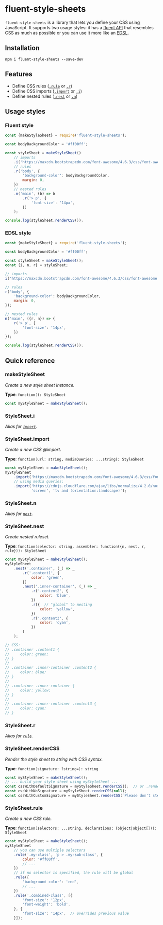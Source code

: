 fluent-style-sheets
===================
`fluent-style-sheets` is a library that lets you define your CSS using JavaScript.
It supports two usage styles: it has a [fluent API](https://en.wikipedia.org/wiki/Fluent_interface) that resembles CSS
as much as possible or you can use it more like an [EDSL](https://en.wikipedia.org/wiki/Embedded_domain-specific_language).

Installation
------------
```
npm i fluent-style-sheets --save-dev
```

Features
--------
* Define CSS rules ([`.rule`](#stylesheetrule) or [`.r`](#stylesheetr))
* Define CSS imports ([`.import`](#stylesheetimport) or [`.i`](#stylesheeti))
* Define nested rules ([`.nest`](#stylesheetnest) or [`.n`](#stylesheetn))

Usage styles
--------------

### Fluent style
```js
const {makeStyleSheet} = require('fluent-style-sheets');

const bodyBackgroundColor = '#ff00ff';

const styleSheet = makeStyleSheet()
    // imports
    .i('https://maxcdn.bootstrapcdn.com/font-awesome/4.6.3/css/font-awesome.min.css')
    // rules
    .r('body', {
        'background-color': bodyBackgroundColor,
        margin: 0,
    })
    // nested rules
    .n('main', (b) => b
        .r('> p', {
            'font-size': '14px',
        })
    );

console.log(styleSheet.renderCSS());
```

### EDSL style
```js
const {makeStyleSheet} = require('fluent-style-sheets');

const bodyBackgroundColor = '#ff00ff';

const styleSheet = makeStyleSheet();
const {i, n, r} = styleSheet;

// imports
i('https://maxcdn.bootstrapcdn.com/font-awesome/4.6.3/css/font-awesome.min.css');

// rules
r('body', {
    'background-color': bodyBackgroundColor,
    margin: 0,
});

// nested rules
n('main', ({r, n}) => {
    r('> p', {
        'font-size': '14px',
    })
});

console.log(styleSheet.renderCSS());
```

Quick reference
---------------

### makeStyleSheet
*Create a new style sheet instance.*

**Type**: `function(): StyleSheet`

```js
const myStyleSheet = makeStyleSheet();
```

### StyleSheet.i
*Alias for [`import`](#stylesheetimport).*

### StyleSheet.import
*Create a new CSS @import.*

**Type**: `function(url: string, mediaQueries: ...string): StyleSheet`

```js
const myStyleSheet = makeStyleSheet();
myStyleSheet
    .import('https://maxcdn.bootstrapcdn.com/font-awesome/4.6.3/css/font-awesome.min.css')
    // using media queries:
    .import('https://cdnjs.cloudflare.com/ajax/libs/normalize/4.2.0/normalize.min.css',
            'screen', 'tv and (orientation:landscape)');
```

### StyleSheet.n
*Alias for [`nest`](#stylesheetnest).*

### StyleSheet.nest
*Create nested ruleset.*

**Type**: `function(selector: string, assembler: function({n, nest, r, rule})): StyleSheet`

```js
const myStyleSheet = makeStyleSheet();
myStyleSheet
    .nest('.container', (_) => _
        .r('.content1', {
            color: 'green',
        })
        .nest('.inner-container', (_) => _
            .r('.content2', {
                color: 'blue',
            })
            .r({  // "global" to nesting
                color: 'yellow',
            })
            .r('.content3', {
                color: 'cyan',
            })
        )
    );

// CSS:
// .container .content1 {
//     color: green;
// }
//
// .container .inner-container .content2 {
//     color: blue;
// }
//
// .container .inner-container {
//     color: yellow;
// }
//
// .container .inner-container .content3 {
//     color: cyan;
// }
```

### StyleSheet.r
*Alias for [`rule`](#stylesheetrule).*

### StyleSheet.renderCSS
*Render the style sheet to string with CSS syntax.*

**Type**: `function(signature: ?string=): string`

```js
const myStyleSheet = makeStyleSheet();
// ... build your style sheet using myStyleSheet ...
const cssWithDefaultSignature = myStyleSheet.renderCSS();  // or .renderCSS(undefined)
const cssWithNoSignature = myStyleSheet.renderCSS(null);
const cssWithCustomSignature = myStyleSheet.renderCSS(`Please don't steal my styles!`);

```

### StyleSheet.rule
*Create a new CSS rule.*

**Type**: `function(selectors: ...string, declarations: (object|object[])): StyleSheet`

```js
const myStyleSheet = makeStyleSheet();
myStyleSheet
    // you can use multiple selectors
    .rule('.my-class', 'p > .my-sub-class', {
        color: '#ff00ff',
        // ...
    })
    // if no selector is specified, the rule will be global
    .rule({
        'background-color': 'red',
        // ...
    })
    .rule('.combined-class', [{
        'font-size': '12px',
        'font-weight': 'bold',
    }, {
        'font-size': '14px',  // overrides previous value
    }]);
```
